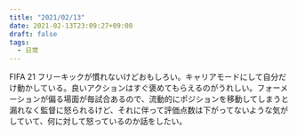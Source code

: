 ```yaml
---
title: "2021/02/13"
date: 2021-02-13T23:09:27+09:00
draft: false
tags:
  - 日常
---
```


FIFA 21 フリーキックが慣れないけどおもしろい。キャリアモードにして自分だけ動かしている。良いアクションはすぐ褒めてもらえるのがうれしい。フォーメーションが偏る場面が毎試合あるので、流動的にポジションを移動してしまうと漏れなく監督に怒られるけど、それに伴って評価点数は下がってないような気がしていて、何に対して怒っているのか話をしたい。
